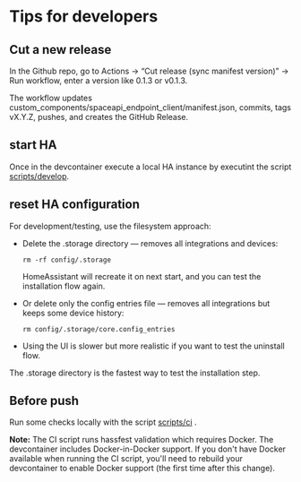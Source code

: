 # Tips for developers

## Cut a new release

In the Github repo, go to Actions → “Cut release (sync manifest version)” → Run workflow, enter a version like 0.1.3 or v0.1.3.

The workflow updates custom_components/spaceapi_endpoint_client/manifest.json, commits, tags vX.Y.Z, pushes, and creates the GitHub Release.


## start HA

Once in the devcontainer execute a local HA instance by executint the script [scripts/develop](../scripts/develop).

## reset HA configuration

For development/testing, use the filesystem approach:
- Delete the .storage directory — removes all integrations and devices:

  `rm -rf config/.storage`

    HomeAssistant will recreate it on next start, and you can test the installation flow again.

- Or delete only the config entries file — removes all integrations but keeps some device history:

    `rm config/.storage/core.config_entries`

- Using the UI is slower but more realistic if you want to test the uninstall flow.

The .storage directory is the fastest way to test the installation step.

## Before push

Run some checks locally with the script [scripts/ci](../scripts/ci) .

**Note:** The CI script runs hassfest validation which requires Docker. The devcontainer includes Docker-in-Docker support. If you don't have Docker available when running the CI script, you'll need to rebuild your devcontainer to enable Docker support (the first time after this change).